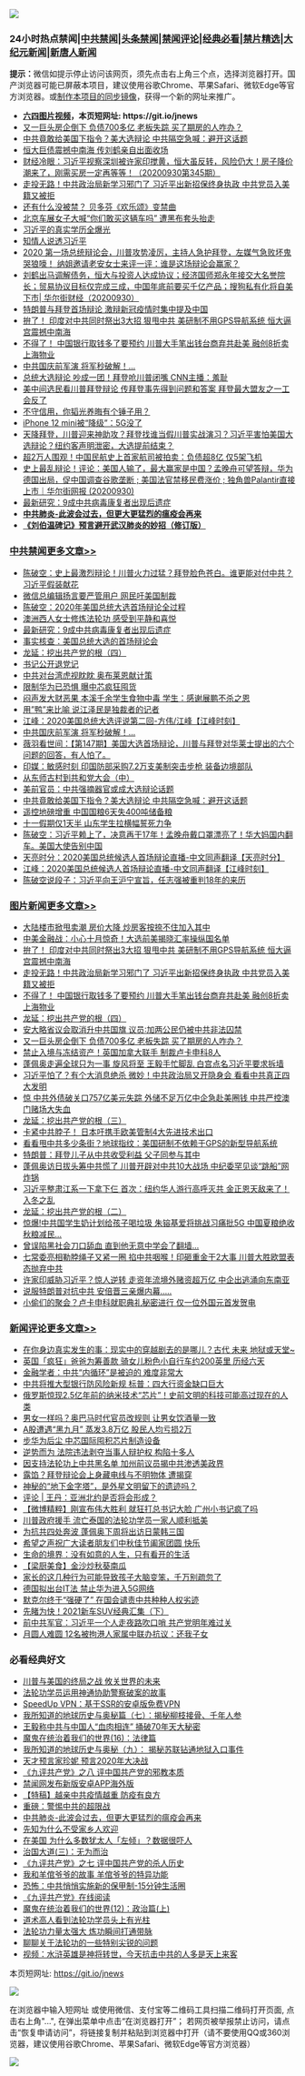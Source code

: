 ![](https://raw.githubusercontent.com/fqnews/bnews/master/64photo/fqnews-qr.jpg)

<div id="tt">
<h3>24小时热点禁闻|<a href="#%E4%B8%AD%E5%85%B1%E7%A6%81%E9%97%BB%E6%9B%B4%E5%A4%9A%E6%96%87%E7%AB%A0">中共禁闻</a>|<a href="#%E5%9B%BE%E7%89%87%E6%96%B0%E9%97%BB%E6%9B%B4%E5%A4%9A%E6%96%87%E7%AB%A0">头条禁闻</a>|<a href="#%E6%96%B0%E9%97%BB%E8%AF%84%E8%AE%BA%E6%9B%B4%E5%A4%9A%E6%96%87%E7%AB%A0">禁闻评论|<a href="#%E5%BF%85%E7%9C%8B%E7%BB%8F%E5%85%B8%E5%A5%BD%E6%96%87">经典必看|<a href="/video.md#%E7%A6%81%E7%89%87%E7%B2%BE%E9%80%89">禁片精选</a>|<a href="https://github.com/fqnews/djy/blob/master/gb/nf1351518.md#1">大纪元新闻</a>|<a href="https://github.com/fqnews/ntdtv/blob/master/gb/prog204.md#1">新唐人新闻</a></h3>
<div><b>提示：</b>微信如提示停止访问该网页，须先点击右上角三个点，选择浏览器打开。国产浏览器可能已屏蔽本项目，建议使用谷歌Chrome、苹果Safari、微软Edge等官方浏览器。或<a href="https://github.com/fqnews/bnews/blob/master/%E5%88%B6%E4%BD%9Cgit%E7%A6%81%E9%97%BB%E9%95%9C%E5%83%8F.md">制作本项目的同步镜像</a>，获得一个新的网址来推广。</div>
<ul>
<li><b><a href="http://d1.bdrive.tk/64.mp4" target="_blank">六四图片视频</a>，本页短网址: https://git.io/jnews</b></li>
<li><a href="/topimagenews/20200930/1405724.md">又一巨头房企倒下 负债700多亿 老板失踪 买了期房的人咋办？</a></li>
<li><a href="/cbnews/20200930/1405567.md">中共竟敢给美国下指令？美大选辩论 中共隔空急喊：避开这话题</a></li>
<li><a href="/finance/20200930/1405640.md">恒大巨债震撼中南海 传刘鹤亲自出面收场</a></li>
<li><a href="/bannedvideo/20200930/1405707.md">财经冷眼：习近平视察深圳被许家印搅黄，恒大虽反转，风险仍大！房子降价潮来了，刚需买房一定再等等！（20200930第345期）</a></li>
<li><a href="/topimagenews/20200930/1405907.md">走投无路！中共政治局新学习邪门了 习近平出新招保终身执政 中共党员入美籍又被拒</a></li>
<li><a href="/cnnews/20200930/1405817.md">还有什么没被禁？ 贝多芬《欢乐颂》变禁曲</a></li>
<li><a href="/comments/20200930/1405765.md">北京车展女子大喊“你们敢买这辆车吗” 遭黑布套头抬走</a></li>
<li><a href="/bannedvideo/20200930/1405955.md">习近平的真实学历全爆光</a></li>
<li><a href="/bannedvideo/20200930/1405906.md">知情人说透习近平</a></li>
<li><a href="/bannedvideo/20200930/1405698.md">2020 第一场总统辩论会，川普攻势凌厉，主持人急护拜登，左媒气急败坏鬼哭狼嚎！ 纳姐邀请老安女士来评一评：谁是这场辩论会赢家？</a></li>
<li><a href="/bannedvideo/20200930/1405726.md">刘鹤出马调解债务，恒大与投资人达成协议；经济国师郑永年接交大名誉院长；贸易协议目标仅完成三成，中国年底前要买千亿产品；搜狗私有化将自美下市| 华尔街财经（20200930）</a></li>
<li><a href="/headline/20200930/1405651.md">特朗普与拜登首场辩论 激辩新冠疫情时集中提及中国</a></li>
<li><a href="/topimagenews/20200930/1405966.md">拚了！ 印度对中共同时祭出3大招 狠甩中共 美研制不用GPS导航系统 恒大逼宫震撼中南海</a></li>
<li><a href="/topimagenews/20200930/1405855.md">不得了！ 中国银行取钱多了要预约 川普大手笔出钱台商弃共赴美 融创8折卖上海物业</a></li>
<li><a href="/cbnews/20200930/1405677.md">中共国庆前军演 将军秒破解！...</a></li>
<li><a href="/taiwannews/20200930/1405869.md">总统大选辩论 吵成一团！拜登呛川普闭嘴 CNN主播：羞耻</a></li>
<li><a href="/cnnews/20201001/1405979.md">美中间选民看川普拜登辩论 传拜登事先得到问题和答案 拜登最大盟友之一工会反了</a></li>
<li><a href="/baitai/20200930/1405744.md">不守信用，你韬光养晦有个锤子用？</a></li>
<li><a href="/cnnews/20200930/1405717.md">iPhone 12 mini被“降级”：5G没了</a></li>
<li><a href="/bannedvideo/20200930/1405553.md">天降拜登，川普迎来神助攻？拜登找谁当假川普实战演习？习近平害怕美国大选辩论？纽约客声明泄密，大选提前结束？</a></li>
<li><a href="/cnnews/20200930/1405718.md">超2万人围观！中国民航史上首家航司被拍卖：负债超8亿 仅5架飞机</a></li>
<li><a href="/bannedvideo/20200930/1405967.md">史上最乱辩论！评论：美国人输了，最大赢家是中国？孟晚舟可望答辩，华为德国出局，促中国调查谷歌垄断 ; 美国法官禁移民费涨价 ; 独角兽Palantir直接上市｜华尔街网报 (20200930)</a></li>
<li><a href="/cbnews/20200930/1405875.md">最新研究：9成中共病毒康复者出现后遗症</a></li>
<li><b><a href="/comments/20200211/1275071.md" target="_blank">中共肺炎-此波会过去，但更大更猛烈的瘟疫会再来</a></b></li>
<li><b><a href="/comments/20200207/1272816.md" target="_blank">《刘伯温碑记》预言避开武汉肺炎的妙招（修订版）</a></b></li>
</ul>
</div>

<div class="catlist">
<h3><a href="/cbnews/" target="_blank">中共禁闻</a><span><a href="/cbnews/" target="_blank" rel="nofollow">更多文章>></a></span></h3>
<ul>
<li><a href="/cbnews/20201001/1406080.md" target="_blank">陈破空：史上最激烈辩论！川普火力过猛？拜登脸色苍白。谁更能对付中共？习近平假装献花</a></li>
<li><a href="/cbnews/20201001/1406042.md" target="_blank">微信总编辑扬言要严管用户 网民吁美国制裁</a></li>
<li><a href="/cbnews/20201001/1406003.md" target="_blank">陈破空：2020年美国总统大选首场辩论全过程</a></li>
<li><a href="/cbnews/20200930/1405874.md" target="_blank">澳洲西人女士修炼法轮功 感受到平静和喜悦</a></li>
<li><a href="/cbnews/20200930/1405875.md" target="_blank">最新研究：9成中共病毒康复者出现后遗症</a></li>
<li><a href="/cbnews/20200930/1405900.md" target="_blank">事实核查：美国总统大选的首场辩论会</a></li>
<li><a href="/comments/20200930/1405812.md" target="_blank">龙延：挖出共产党的根（四）</a></li>
<li><a href="/cbnews/20200930/1405749.md" target="_blank">书记公开退党记</a></li>
<li><a href="/cbnews/20200930/1405704.md" target="_blank">中共对台湾虎视眈眈 奥布莱恩献计策</a></li>
<li><a href="/cbnews/20200930/1405703.md" target="_blank">限制华为已恐惧 曝中芯疯狂囤货</a></li>
<li><a href="/cbnews/20200930/1405702.md" target="_blank">闷声发大财恶果 本溪千余学生食物中毒 学生：感谢展鹏不杀之恩</a></li>
<li><a href="/cbnews/20200930/1405689.md" target="_blank">用&#8221;鸭&#8221;来比喻 说江泽民是独裁者的记者</a></li>
<li><a href="/cbnews/20200930/1405688.md" target="_blank">江峰：2020美国总统大选评说第二回-方伟/江峰【江峰时刻】</a></li>
<li><a href="/cbnews/20200930/1405677.md" target="_blank">中共国庆前军演 将军秒破解！&#8230;</a></li>
<li><a href="/cbnews/20200930/1405676.md" target="_blank">薇羽看世间：【第147期】美国大选首场辩论，川普与拜登对华莱士提出的六个问题的回答，有人怕了。</a></li>
<li><a href="/cbnews/20200930/1405672.md" target="_blank">印媒：敏感时刻 印国防部采购7.2万支美制突击步枪 装备边境部队</a></li>
<li><a href="/cbnews/20200930/1405658.md" target="_blank">从东师古村到共和党大会（中）</a></li>
<li><a href="/cbnews/20200930/1405593.md" target="_blank">美前官员：中共强摘器官或成大选辩论话题</a></li>
<li><a href="/cbnews/20200930/1405567.md" target="_blank">中共竟敢给美国下指令？美大选辩论 中共隔空急喊：避开这话题</a></li>
<li><a href="/cbnews/20200930/1405497.md" target="_blank">遥控地磅增重 中国国粮6天失400吨储备粮</a></li>
<li><a href="/cbnews/20200930/1405477.md" target="_blank">十一假期仅1天半 山东学生拉横幅誓死力争</a></li>
<li><a href="/cbnews/20200930/1405475.md" target="_blank">陈破空：习近平赖上了，决意再干17年！孟晚舟戴口罩漂亮了！华大妈国内翻车。美国大使告别中国</a></li>
<li><a href="/cbnews/20200930/1405409.md" target="_blank">天亮时分：2020美国总统候选人首场辩论直播-中文同声翻译【天亮时分】</a></li>
<li><a href="/cbnews/20200930/1405408.md" target="_blank">江峰：2020美国总统候选人首场辩论直播-中文同声翻译【江峰时刻】</a></li>
<li><a href="/cbnews/20200930/1405407.md" target="_blank">陈破空说段子：习近平向王沪宁宣旨，任志强被重判18年的来历</a></li>

</ul>
</div>
<div class="catlist">
<h3><a href="/topimagenews/" target="_blank">图片新闻</a><span><a href="/topimagenews/" target="_blank" rel="nofollow">更多文章>></a></span></h3>
<ul>
<li><a href="/topimagenews/20201001/1406033.md" target="_blank">大陆楼市掀甩卖潮 房价大降 炒房客按捺不住加入其中</a></li>
<li><a href="/topimagenews/20201001/1406004.md" target="_blank">中美金融战：小心十月惊奇！大选前美揭晓汇率操纵国名单</a></li>
<li><a href="/topimagenews/20200930/1405966.md" target="_blank">拚了！ 印度对中共同时祭出3大招 狠甩中共 美研制不用GPS导航系统 恒大逼宫震撼中南海</a></li>
<li><a href="/topimagenews/20200930/1405907.md" target="_blank">走投无路！中共政治局新学习邪门了 习近平出新招保终身执政 中共党员入美籍又被拒</a></li>
<li><a href="/topimagenews/20200930/1405855.md" target="_blank">不得了！ 中国银行取钱多了要预约 川普大手笔出钱台商弃共赴美 融创8折卖上海物业</a></li>
<li><a href="/comments/20200930/1405812.md" target="_blank">龙延：挖出共产党的根（四）</a></li>
<li><a href="/topimagenews/20200930/1405725.md" target="_blank">安大略省议会取消升中共国旗 议员∶加两公民仍被中共非法囚禁</a></li>
<li><a href="/topimagenews/20200930/1405724.md" target="_blank">又一巨头房企倒下 负债700多亿 老板失踪 买了期房的人咋办？</a></li>
<li><a href="/topimagenews/20200930/1405637.md" target="_blank">禁止入境与冻结资产！英国加拿大联手 制裁卢卡申科8人</a></li>
<li><a href="/topimagenews/20200929/1405347.md" target="_blank">蓬佩奥走遍全球只为一事 旋风将至 王毅手忙脚乱 白宫点名习近平要求拆墙</a></li>
<li><a href="/topimagenews/20200929/1405312.md" target="_blank">习近平怕了？有个大消息绝杀 微妙！中共政治局又开隐身会 看看中共真正四大发明</a></li>
<li><a href="/topimagenews/20200929/1405304.md" target="_blank">惊 中共外债破关口757亿美元失踪 外储不足万亿中企急赴美圈钱 中共严控澳门赌场大失血</a></li>
<li><a href="/comments/20200929/1405201.md" target="_blank">龙延：挖出共产党的根（三）</a></li>
<li><a href="/topimagenews/20200929/1405005.md" target="_blank">卡紧中共脖子！ 日本吁携手欧美管制4大先进技术出口</a></li>
<li><a href="/topimagenews/20200929/1404980.md" target="_blank">看看甩中共多少条街？地球指纹：美国研制不依赖于GPS的新型导航系统</a></li>
<li><a href="/topimagenews/20200929/1404885.md" target="_blank">特朗普：拜登儿子从中共收受利益 父子同参与其中</a></li>
<li><a href="/topimagenews/20200928/1404740.md" target="_blank">蓬佩奥访日拔头筹中共慌了 川普开辟对中共10大战场 中纪委罕见谈“跳船”网炸锅</a></li>
<li><a href="/topimagenews/20200928/1404683.md" target="_blank">习近平整肃江系一下拿下仨 首次：纽约华人游行高呼灭共 金正恩天敌来了！入冬之乱</a></li>
<li><a href="/comments/20200928/1404653.md" target="_blank">龙延：挖出共产党的根（二）</a></li>
<li><a href="/topimagenews/20200928/1404654.md" target="_blank">惊爆!中共国学生奶计划给孩子喝垃圾 朱镕基爱将挑战习痛批5G 中国夏粮绝收秋粮减民&#8230;</a></li>
<li><a href="/topimagenews/20200928/1404412.md" target="_blank">曾误陷黑社会刀口舔血 直到他无意中学会了翻墙&#8230;</a></li>
<li><a href="/topimagenews/20200927/1404192.md" target="_blank">七常委亮相勒脖绳子又紧一圈 掐中共咽喉！印砸重金干2大事 川普大胜欧盟表态抛弃中共</a></li>
<li><a href="/topimagenews/20200927/1404147.md" target="_blank">许家印威胁习近平？惊人逆转 走资年流境外赌资超万亿 中企出逃涌向东南亚</a></li>
<li><a href="/topimagenews/20200927/1403946.md" target="_blank">说服特朗普对抗中共 安倍晋三亲爆内幕…..</a></li>
<li><a href="/topimagenews/20200927/1403916.md" target="_blank">小偷们的聚会？卢卡申科就职典礼秘密进行 仅一位外国元首发贺电</a></li>

</ul>
</div>
<div class="catlist">
<h3><a href="/comments/" target="_blank">新闻评论</a><span><a href="/comments/" target="_blank" rel="nofollow">更多文章>></a></span></h3>
<ul>
<li><a href="/comments/20201001/1406100.md" target="_blank">在你身边真实发生的事：现实中的穿越剧去的是哪儿？古代 未来 地狱或天堂~</a></li>
<li><a href="/comments/20201001/1406088.md" target="_blank">英国「疯狂」爸爸为筹善款 骑女儿粉色小自行车约200英里 历经六天</a></li>
<li><a href="/comments/20201001/1406087.md" target="_blank">金融学者：中共“内循环”是被迫的 难度非常大</a></li>
<li><a href="/comments/20201001/1406077.md" target="_blank">中共将推大型银行防风险新规 标普：四大行资金缺口巨大</a></li>
<li><a href="/comments/20201001/1406076.md" target="_blank">俄罗斯惊现2.5亿年前的纳米技术“芯片”！史前文明的科技可能高过现在的人类</a></li>
<li><a href="/comments/20201001/1406066.md" target="_blank">男女一样吗？奥巴马时代官员改规则 让男女饮酒量一致</a></li>
<li><a href="/comments/20201001/1406065.md" target="_blank">A股遭遇“黑九月” 蒸发3.8万亿 股民人均亏损2万</a></li>
<li><a href="/comments/20201001/1406064.md" target="_blank">步华为后尘 中芯国际囤积芯片制造设备</a></li>
<li><a href="/comments/20201001/1406055.md" target="_blank">逆势而为 法院违法剥夺当事人辩护权 构陷十多人</a></li>
<li><a href="/comments/20201001/1406054.md" target="_blank">因支持法轮功上中共黑名单 加州前议员揭中共渗透美政界</a></li>
<li><a href="/comments/20201001/1406053.md" target="_blank">露馅？拜登辩论会上身藏电线与不明物体 遭揭穿</a></li>
<li><a href="/comments/20201001/1406052.md" target="_blank">神秘的“地下金字塔”，是外星文明留下的遗迹吗？</a></li>
<li><a href="/comments/20201001/1406048.md" target="_blank">评论 | 王丹：亚洲北约是否将会形成？</a></li>
<li><a href="/comments/20201001/1406044.md" target="_blank">【微博精粹】刚宣布伟大胜利 就狂打总书记大脸 广州小书记疯了吗</a></li>
<li><a href="/comments/20201001/1406028.md" target="_blank">川普政府援手 流亡泰国的法轮功学员一家人顺利抵美</a></li>
<li><a href="/comments/20201001/1406027.md" target="_blank">为抗共四处奔波 蓬佩奥下周将出访日蒙韩三国</a></li>
<li><a href="/comments/20201001/1406026.md" target="_blank">希望之声祝广大读者朋友们中秋佳节阖家团圆 快乐</a></li>
<li><a href="/comments/20201001/1406008.md" target="_blank">生命的境界：没有如意的人生，只有看开的生活</a></li>
<li><a href="/comments/20201001/1406007.md" target="_blank">【梁厨美食】金沙炒秋葵南瓜</a></li>
<li><a href="/comments/20201001/1405999.md" target="_blank">家长的这几种行为可能导致孩子大脑变笨，千万别疏忽了</a></li>
<li><a href="/comments/20201001/1405993.md" target="_blank">德国拟出台IT法 禁止华为进入5G网络</a></li>
<li><a href="/comments/20201001/1405992.md" target="_blank">默克尔终于“强硬了” 在国会谴责中共种种人权劣迹</a></li>
<li><a href="/comments/20201001/1405973.md" target="_blank">先睹为快！2021新车SUV经典汇集（下）</a></li>
<li><a href="/comments/20200930/1405970.md" target="_blank">前中共军官：习近平一个人走夜路吹口哨 共产党明年难过关</a></li>
<li><a href="/comments/20200930/1405961.md" target="_blank">月圆人难圆 12名被拘港人家属中联办抗议：还我子女</a></li>

</ul>
</div>

<div class="catlist">
<h3>必看经典好文</h3>
<ul>
<li><a href="/comments/20200908/1392488.md" target="_blank">川普与美国的终局之战 攸关世界的未来</a></li>
<li><a href="/cbnews/20170626/780479.md" target="_blank">法轮功学员运用神通协助警察破案的故事</a></li>
<li><a href="/cbnews/20191226/1241739.md" target="_blank">SpeedUp VPN：基于SSR的安卓版免费VPN</a></li>
<li><a href="/topimagenews/20171210/868397.md" target="_blank">我所知道的地球历史与奥秘篇（七）：揭秘柳枝接骨、千年人参</a></li>
<li><a href="/cbnews/20200730/1371580.md" target="_blank">王毅称中共与中国人“血肉相连” 捅破70年天大秘密</a></li>
<li><a href="/topimagenews/20180615/958090.md" target="_blank">魔鬼在统治着我们的世界(16)：法律篇</a></li>
<li><a href="/topimagenews/20180325/919134.md" target="_blank">我所知道的地球历史与奥秘（九）： 揭秘苏联钻通地狱入口事件</a></li>
<li><a href="/topimagenews/20200513/1327828.md" target="_blank">天才预言家珍妮 预言2020年大决战</a></li>
<li><a href="/bookonline/20131116/201047.md" target="_blank">《九评共产党》之八 评中国共产党的邪教本质</a></li>
<li><a href="/comments/20200627/783266.md" target="_blank">禁闻网发布新版安卓APP海外版</a></li>
<li><a href="/comments/20200424/1318689.md" target="_blank">【特稿】越亲中共疫情越重 防疫有良方</a></li>
<li><a href="/comments/20200717/1362287.md" target="_blank">重磅：警惕中共的超限战</a></li>
<li><a href="/comments/20200211/1275071.md" target="_blank">中共肺炎-此波会过去，但更大更猛烈的瘟疫会再来</a></li>
<li><a href="/comments/20200620/1346848.md" target="_blank">先知为什么不受家乡人欢迎</a></li>
<li><a href="/comments/20200427/1319933.md" target="_blank">在美国 为什么多数犹太人「左倾」？数据很吓人</a></li>
<li><a href="/cbnews/20180309/912114.md" target="_blank">治国大道(三)：无为而治</a></li>
<li><a href="/bookonline/20131116/201048.md" target="_blank">《九评共产党》之七 评中国共产党的杀人历史</a></li>
<li><a href="/tculture/20200917/1398046.md" target="_blank">我和羊倌爷爷的故事 羊倌爷爷的特异功能</a></li>
<li><a href="/baitai/20200711/1359005.md" target="_blank">恐怖：中共悄悄实施新的保甲制-15分钟生活圈</a></li>
<li><a href="/bookonline/20131116/201057.md" target="_blank">《九评共产党》在线阅读</a></li>
<li><a href="/topimagenews/20180601/951286.md" target="_blank">魔鬼在统治着我们的世界(12)：政治篇(上)</a></li>
<li><a href="/comments/20200227/1284657.md" target="_blank">道术高人看到法轮功学员头上有光柱</a></li>
<li><a href="/cbnews/20200816/1381005.md" target="_blank">法轮功力量太强大 炼功瞬间打通带脉</a></li>
<li><a href="/comments/20190417/1114875.md" target="_blank">聊聊关于法轮功的一些特别尖锐的问题</a></li>
<li><a href="/comments/20200623/1273653.md" target="_blank">视频：水浒英雄是神将转世，今天抗击中共的人多是天上来客</a></li>

</ul>
</div>

本页短网址: https://git.io/jnews

![](https://raw.githubusercontent.com/fqnews/bnews/master/64photo/fqnews-qr.jpg)

在浏览器中输入短网址 或使用微信、支付宝等二维码工具扫描二维码打开页面, 点击右上角"...", 在弹出菜单中点击“在浏览器打开”； 若网页被举报禁止访问，请点击“恢复申请访问”，将链接复制并粘贴到浏览器中打开（请不要使用QQ或360浏览器，建议使用谷歌Chrome、苹果Safari、微软Edge等官方浏览器）

![](https://raw.githubusercontent.com/fqnews/bnews/master/64photo/wx.jpg)